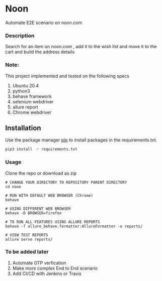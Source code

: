 # Noon 
Automate E2E scenario on noon.com

### Description
Search for an item on noon.com , add it to the wish list and move it to the cart and build the address details 
### Note:
This project implemented and tested on the following specs

1. Ubuntu 20.4
2. python3 
3. behave framework
4. selenium webdriver
5. allure report
6. Chrome webdriver

## Installation

Use the package manager [pip](https://pip.pypa.io/en/stable/) to install packages in the requirements.txt.
```bash
pip3 install -r requirements.txt
```

### Usage
Clone the repo or download as zip

```shell
# CHANGE YOUR DIRECTORY TO REPOSITORY PARENT DIRECTORY
cd noon

# RUN WITH DEFAULT WEB BROWSER (Chrome)
behave

# USING DIFFERENT WEB BROWSER
behave -D BROWSER=firefox

# TO RUN ALL FEATURES USING ALLURE REPORTS
behave -f allure_behave.formatter:AllureFormatter -o reports/

# VIEW TEST REPORTS
allure serve reports/
```
### To be added later
1. Automate OTP verfication 
2. Make more complex End to End scenario
3. Add CI/CD with Jenkins or Travis

